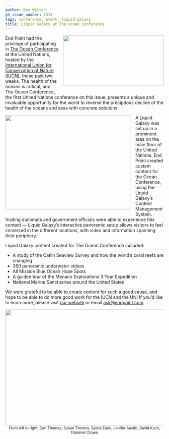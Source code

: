 ```yaml
---
author: Ben Witten
gh_issue_number: 1314
tags: conference, event, liquid-galaxy
title: Liquid Galaxy at The Ocean Conference
---
```


<a href="/blog/2017/06/19/liquid-galaxy-at-ocean-conference/image-0-big.jpeg"><img style="clear: right; float: right; margin-bottom: 1em; margin-left: 1em;" width="320" height="160" src="/blog/2017/06/19/liquid-galaxy-at-ocean-conference/image-0.jpeg"></a>

End Point had the privilege of participating in [The Ocean Conference](https://oceanconference.un.org/) at the United Nations, hosted by the [International Union for Conservation of Nature (IUCN)](https://www.iucn.org/), these past two weeks. The health of the oceans is critical, and The Ocean Conference, the first United Nations conference on this issue, presents a unique and invaluable opportunity for the world to reverse the precipitous decline of the health of the oceans and seas with concrete solutions.

<a href="/blog/2017/06/19/liquid-galaxy-at-ocean-conference/image-1-big.jpeg"><img style="clear: left; float: left; margin-bottom: 1em; margin-right: 1em;" width="400" height="300" src="/blog/2017/06/19/liquid-galaxy-at-ocean-conference/image-1.jpeg"></a>

A Liquid Galaxy was set up in a prominent area on the main floor of the United Nations. End Point created custom content for the Ocean Conference, using the Liquid Galaxy’s Content Management System. Visiting diplomats and government officials were able to experience this content — Liquid Galaxy’s interactive panoramic setup allows visitors to feel immersed in the different locations, with video and information spanning their periphery.

Liquid Galaxy content created for The Ocean Conference included:

* A study of the Catlin Seaview Survey and how the world’s coral reefs are changing
* 360 panoramic underwater videos
* All Mission Blue Ocean Hope Spots
* A guided tour of the Monaco Explorations 3 Year Expedition
* National Marine Sanctuaries around the United States

We were grateful to be able to create content for such a good cause, and hope to be able to do more good work for the IUCN and the UN! If you’d like to learn more, please visit [our website](https://liquidgalaxy.endpoint.com/) or email [ask@endpoint.com](mailto:ask@endpoint.com).

<p style="text-align: center"><a href="/blog/2017/06/19/liquid-galaxy-at-ocean-conference/image-2-big.jpeg"><img width="570" height="369" src="/blog/2017/06/19/liquid-galaxy-at-ocean-conference/image-2.jpeg"></a><br><small>From left to right: Dan Thomas, Susan Thomas, Sylvia Earle, Jenifer Austin, David Koch, Trammel Crowe.</small></p>
